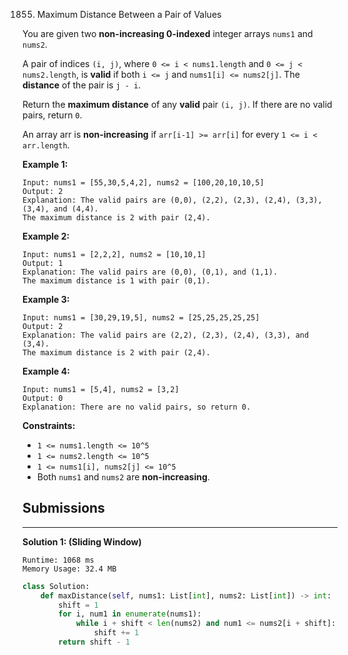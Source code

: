1855. Maximum Distance Between a Pair of Values

You are given two **non-increasing 0-indexed** integer arrays `nums1` and `nums2`.

A pair of indices `(i, j)`, where `0 <= i < nums1.length` and `0 <= j < nums2.length`, is **valid** if both `i <= j` and `nums1[i] <= nums2[j]`. The **distance** of the pair is `j - i`.

Return the **maximum distance** of any **valid** pair `(i, j)`. If there are no valid pairs, return `0`.

An array arr is **non-increasing** if `arr[i-1] >= arr[i]` for every `1 <= i < arr.length`.

 

**Example 1:**
```
Input: nums1 = [55,30,5,4,2], nums2 = [100,20,10,10,5]
Output: 2
Explanation: The valid pairs are (0,0), (2,2), (2,3), (2,4), (3,3), (3,4), and (4,4).
The maximum distance is 2 with pair (2,4).
```

**Example 2:**
```
Input: nums1 = [2,2,2], nums2 = [10,10,1]
Output: 1
Explanation: The valid pairs are (0,0), (0,1), and (1,1).
The maximum distance is 1 with pair (0,1).
```

**Example 3:**
```
Input: nums1 = [30,29,19,5], nums2 = [25,25,25,25,25]
Output: 2
Explanation: The valid pairs are (2,2), (2,3), (2,4), (3,3), and (3,4).
The maximum distance is 2 with pair (2,4).
```

**Example 4:**
```
Input: nums1 = [5,4], nums2 = [3,2]
Output: 0
Explanation: There are no valid pairs, so return 0.
```

**Constraints:**

* `1 <= nums1.length <= 10^5`
* `1 <= nums2.length <= 10^5`
* `1 <= nums1[i], nums2[j] <= 10^5`
* Both `nums1` and `nums2` are **non-increasing**.

## Submissions
---
**Solution 1: (Sliding Window)**
```
Runtime: 1068 ms
Memory Usage: 32.4 MB
```
```python
class Solution:
    def maxDistance(self, nums1: List[int], nums2: List[int]) -> int:
        shift = 1
        for i, num1 in enumerate(nums1):
            while i + shift < len(nums2) and num1 <= nums2[i + shift]:
                shift += 1
        return shift - 1
```